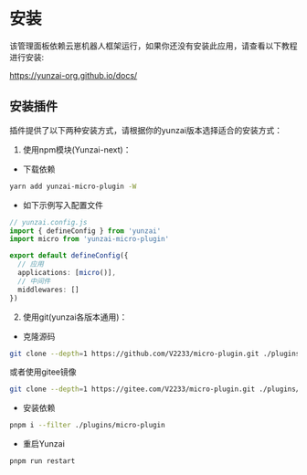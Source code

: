 # 安装

该管理面板依赖云崽机器人框架运行，如果你还没有安装此应用，请查看以下教程进行安装:

<a href="https://yunzai-org.github.io/docs/">https://yunzai-org.github.io/docs/</a>

## 安装插件

插件提供了以下两种安装方式，请根据你的yunzai版本选择适合的安装方式：

1. 使用npm模块(Yunzai-next)：
   
- 下载依赖

```sh
yarn add yunzai-micro-plugin -W
```

- 如下示例写入配置文件

```ts
// yunzai.config.js
import { defineConfig } from 'yunzai'
import micro from 'yunzai-micro-plugin'

export default defineConfig({
  // 应用
  applications: [micro()],
  // 中间件
  middlewares: []
})
```

2. 使用git(yunzai各版本通用)：
   
- 克隆源码

```sh
git clone --depth=1 https://github.com/V2233/micro-plugin.git ./plugins/micro-plugin
```
或者使用gitee镜像
```sh
git clone --depth=1 https://gitee.com/V2233/micro-plugin.git ./plugins/micro-plugin
```

- 安装依赖

```sh
pnpm i --filter ./plugins/micro-plugin
```

- 重启Yunzai

```sh
pnpm run restart
```
